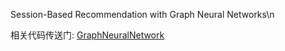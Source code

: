 Session-Based Recommendation with Graph Neural Networks\n

相关代码传送门: [GraphNeuralNetwork](https://github.com/PaddlePaddle/models/tree/develop/PaddleRec/gnn)
